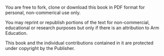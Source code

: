 You are free to fork, clone or download this book in PDF format for personal, non-commerical use only.

You may reprint or republish portions of the text for non-commercial, educational or research purposes but only if there is an attribution to Arm Education.

This book and the individual contributions contained in it are protected under copyright by the Publisher.
